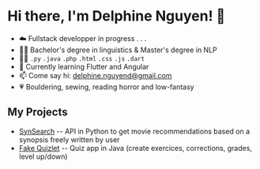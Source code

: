 # Hi there, I'm Delphine Nguyen! 🐬

- ☁️ Fullstack developper in progress . . .
- 👩‍🎓 Bachelor's degree in linguistics & Master's degree in NLP
- 👩‍💻 `.py` `.java` `.php` `.html` `.css` `.js` `.dart`
- 🌱 Currently learning Flutter and Angular
- 📫 Come say hi: <delphine.nguyend@gmail.com>
- 💗 Bouldering, sewing, reading horror and low-fantasy

## My Projects

- [SynSearch](https://github.com/AurelienSH/JADe_project1) -- API in Python to get movie recommendations based on a synopsis freely written by user
- [Fake Quizlet](https://github.com/AurelienSH/JADe_project1) -- Quiz app in Java (create exercices, corrections, grades, level up/down)
